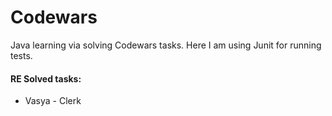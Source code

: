 # Codewars
Java learning via solving Codewars tasks. Here I am using Junit for running tests. 
#### RE  Solved tasks:
- Vasya - Clerk
